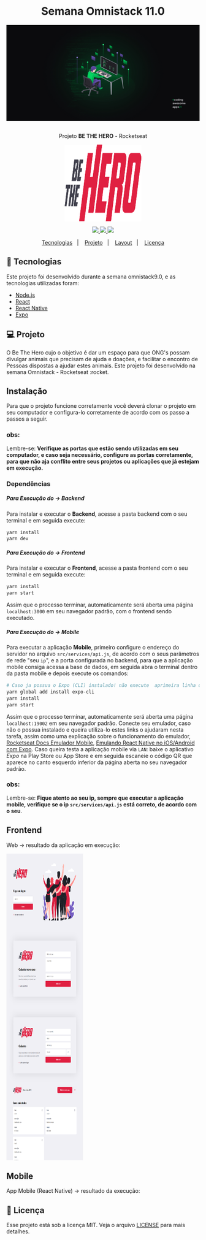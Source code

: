 <h1 align="center"> <strong> Semana Omnistack 11.0 </strong> </h1>

<div align="center">
  <img  height="250" width="550" src="./tmp/img/Wallpaper-OmniStack.jpg" align="center"></img>
</div>

<br />

<p align="center">Projeto <strong>BE THE HERO</strong> - Rocketseat</p>

<div align="center">
  <img height="200" width="200" src="./frontend/src/assets/logo.svg" align="center"></img>
</div>

<p align="center">
  <a aria-label="Versão do Node" href="https://github.com/nodejs/node/blob/master/doc/changelogs/CHANGELOG_V12.md#12.16.1">
    <img src="https://img.shields.io/badge/node.js@lts-12.16.1-informational?logo=Node.JS"></img>
  </a>

  <a aria-label="Versão do React" href="#">
    <img src="https://img.shields.io/badge/react-16.13.1-informational?logo=react"></img>
  </a>
  
  <!--<a aria-label="Versão do Expo" href="#">
    <img src="https://img.shields.io/badge/expo-36.0.0-informational?logo=expo"></img>
  </a>--> 
    
  <a aria-label="Rocketseat" href="#">
    <img src="https://img.shields.io/badge/OmniStack-done-green?logo=data:image/png;base64,iVBORw0KGgoAAAANSUhEUgAAABAAAAAQCAMAAAAoLQ9TAAAALVBMVEVHcExxWsF0XMJzXMJxWcFsUsD///9jRrzY0u6Xh9Gsn9n39fyMecy0qd2bjNJWBT0WAAAABHRSTlMA2Do606wF2QAAAGlJREFUGJVdj1cWwCAIBLEsRU3uf9xobDH8+GZwUYi8i6ucJwrxKE+7D0G9Q4vlYqtmCSjndr4CgCgzlyFgfKfKCVO0LrPKjmiqMxGXkJwNnXskqWG+1oSM+BSwD8f29YLNjvx/OQrn+g99oQSoNmt3PgAAAABJRU5ErkJggg=="></img>
  </a>
  <!--
  <a aria-label="License" href="#">
    <img alt="License" src="https://img.shields.io/badge/license-MIT-brightgreen"></img>
  </a> -->
  
</p>

<p align="center">
  <a href="#rocket-tecnologias">Tecnologias</a>&nbsp;&nbsp;&nbsp;|&nbsp;&nbsp;&nbsp;
  <a href="#-projeto">Projeto</a>&nbsp;&nbsp;&nbsp;|&nbsp;&nbsp;&nbsp;
  <a href="#-layout">Layout</a>&nbsp;&nbsp;&nbsp;|&nbsp;&nbsp;&nbsp;
  <a href="#memo-licença">Licença</a>
</p>

## :rocket: Tecnologias

Este projeto foi desenvolvido durante a semana omnistack9.0, e as tecnologias utilizadas foram:

- [Node.js](https://nodejs.org/en/)
- [React](https://reactjs.org)
- [React Native](https://facebook.github.io/react-native/)
- [Expo](https://expo.io/)

## 💻 Projeto

O Be The Hero cujo o objetivo é dar um espaço para que ONG's possam divulgar animais que precisam de ajuda e doações, e facilitar o encontro de Pessoas dispostas a ajudar estes animais. Este projeto foi desenvolvido na semana Omnistack - Rocketseat :rocket.

## Instalação
Para que o projeto funcione corretamente você deverá clonar o projeto em seu computador e configura-lo corretamente de acordo com os passo a passos a seguir.

### obs:
Lembre-se: **Verifique as portas que estão sendo utilizadas em seu computador, e caso seja necessário, configure as portas corretamente, para que não aja conflito entre seus projetos ou aplicações que já estejam em execução.**

### Dependências

##### Para Execução do -> Backend
Para instalar e executar o **Backend**, acesse a pasta backend com o seu terminal e em seguida execute:
```bash
yarn install
yarn dev
```

##### Para Execução do ->  Frontend
Para instalar e executar o **Frontend**, acesse a pasta frontend com o seu terminal e em seguida execute:
```bash
yarn install
yarn start
```
Assim que o processo terminar, automaticamente será aberta uma página `localhost:3000` em seu navegador padrão, com o frontend sendo executado. 

##### Para Execução do ->  Mobile
Para executar a aplicação **Mobile**, primeiro configure o endereço do servidor no arquivo `src/services/api.js`, de acordo com o seus parâmetros de rede "seu `ip`", e a porta configurada no backend, para que a aplicação mobile consiga acessa a base de dados, em seguida abra o terminal dentro da pasta mobile e depois execute os comandos:
```bash
# Caso ja possua o Expo (CLI) instalado! não execute  aprimeira linha de código
yarn global add install expo-cli
yarn install
yarn start
```
Assim que o processo terminar, automaticamente será aberta uma página `localhost:19002` em seu navegador padrão. Conecte seu emulador, caso não o possua instalado e queira utiliza-lo estes links o ajudaram nesta tarefa, assim como uma explicação sobre o funcionamento do emulador, [Rocketseat Docs Emulador Mobile](https://docs.rocketseat.dev/ambiente-react-native/android/emulador), [Emulando React Native no iOS/Android com Expo](https://www.youtube.com/watch?v=eSjFDWYkdxM).
Caso queira testa a aplicação mobile via `LAN`: baixe o aplicativo *Expo* na Play Store ou App Store e em seguida escaneie o código QR que aparece no canto esquerdo inferior da página aberta no seu navegador padrão.

### obs:
Lembre-se: **Fique atento ao seu ip, sempre que executar a aplicação mobile, verifique se o ip `src/services/api.js` está correto, de acordo com o seu**.

## Frontend
Web -> resultado da aplicação em execução:

<p display="flex" align="center">
  <div>
    <img height="200" width="200" src="./tmp/img/login.png" align="center"></img>
  </div>
  <div>
    <img height="200" width="200" src="./tmp/img/new-incidents.png" align="center"></img>
  </div>
  <div>
    <img height="200" width="200" src="./tmp/img/new-profile.png" align="center"></img>
  </div>
  <div>
    <img height="200" width="200" src="./tmp/img/profile.png" align="center"></img>
  </div>
</p>

## Mobile
App Mobile (React Native) -> resultado da execução:
<div align="center">
  
</div>

## :memo: Licença

Esse projeto está sob a licença MIT. Veja o arquivo [LICENSE](LICENSE.md) para mais detalhes.
